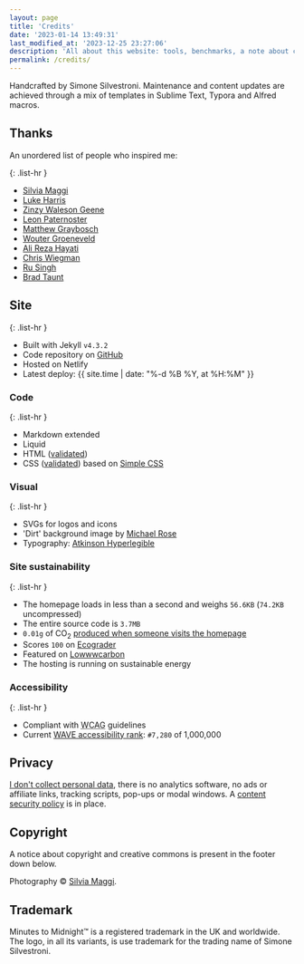 ```yaml
---
layout: page
title: 'Credits'
date: '2023-01-14 13:49:31'
last_modified_at: '2023-12-25 23:27:06'
description: 'All about this website: tools, benchmarks, a note about copyright and a thank you to people that inspired me.'
permalink: /credits/
---
```

Handcrafted by Simone Silvestroni. Maintenance and content updates are achieved through a mix of templates in Sublime Text, Typora and Alfred macros.

## Thanks

An unordered list of people who inspired me:

{: .list-hr }
- [Silvia Maggi](https://silviamaggidesign.com)
- [Luke Harris](https://www.lkhrs.com)
- [Zinzy Waleson Geene](https://www.zinzy.website)
- [Leon Paternoster](https://www.thisdaysportion.com/)
- [Matthew Graybosch](https://starbreaker.org/)
- [Wouter Groeneveld](https://brainbaking.com)
- [Ali Reza Hayati](https://web.archive.org/web/20231223023152/https://alirezahayati.com/)
- [Chris Wiegman](https://chriswiegman.com)
- [Ru Singh](https://rusingh.com)
- [Brad Taunt](https://bt.ht)

## Site

{: .list-hr }
- Built with Jekyll `v4.3.2`
- Code repository on [GitHub](https://github.com/simonesilvestroni/m2m-website)
- Hosted on Netlify
- Latest deploy: {{ site.time | date: "%-d %B %Y, at %H:%M" }}

### Code

{: .list-hr }
- Markdown extended
- Liquid
- HTML ([validated](https://validator.w3.org/nu/?doc=https%3A%2F%2Fminutestomidnight.co.uk%2F))
- CSS ([validated](https://jigsaw.w3.org/css-validator/validator?uri=https%3A%2F%2Fminutestomidnight.co.uk%2Fassets%2Fcss%2Fm2m.min.css&profile=css3svg&usermedium=all&warning=1&vextwarning=&lang=en)) based on [Simple CSS](https://simplecss.org)

### Visual

{: .list-hr }
- SVGs for logos and icons
- 'Dirt' background image by [Michael Rose](https://mademistakes.com/)
- Typography: [Atkinson Hyperlegible](https://en.wikipedia.org/wiki/Atkinson_Hyperlegible)

### Site sustainability

{: .list-hr }
- The homepage loads in less than a second and weighs `56.6KB` (`74.2KB` uncompressed)
- The entire source code is `3.7MB`
- `0.01g` of CO<sub>2</sub> [produced when someone visits the homepage](https://www.websitecarbon.com/website/minutestomidnight-co-uk/)
- Scores `100` on [Ecograder](https://ecograder.com/report/crccbrW1xmYgrNUdrNxEulBa)
- Featured on [Lowwwcarbon](https://lowwwcarbon.com/showcase/)
- The hosting is running on sustainable energy

### Accessibility

{: .list-hr }
- Compliant with <abbr title="Web Content Accessibility Guidelines">WCAG</abbr> guidelines
- Current [WAVE accessibility rank](https://webaim.org/projects/million/lookup?domain=minutestomidnight.co.uk): `#7,280` of 1,000,000

## Privacy

[I don't collect personal data](https://themarkup.org/blacklight?url=minutestomidnight.co.uk), there is no analytics software, no ads or affiliate links, tracking scripts, pop-ups or modal windows. A [content security policy](https://securityheaders.com/?q=https%3A%2F%2Fminutestomidnight.co.uk%2F) is in place.

## Copyright

A notice about copyright and creative commons is present in the footer down below.

Photography &copy; [Silvia Maggi](https://silviamaggidesign.com).

## Trademark

Minutes to Midnight&trade; is a registered trademark in the UK and worldwide. The logo, in all its variants, is use trademark for the trading name of Simone Silvestroni.